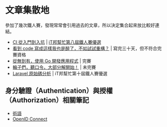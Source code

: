 # 文章集散地

參加了幾次鐵人賽，發現常常會引用過去的文章，所以決定集合起來放比較好連結。

* [CI 從入門到入坑](/ironman-intro-of-ci/README.md) | [iT邦幫忙第八屆鐵人賽優選](https://ithelp.ithome.com.tw/ironman/winner-list)
* [看到 code 寫成這樣我也是醉了，不如試試重構？](/ironman-refactoring-30-days/README.md) | 寫完三十天，但不符合完賽資格
* [從無到有，使用 Go 開發應用程式](/ironman-start-golang-30-days/README.md) | 完賽
* [輪子們，聽口令，大部分解開始！](/ironman-decompose-wheels/README.md) | 未完賽
* [Laravel 原始碼分析](/ironman-analyze-laravel/README.md) | iT邦幫忙第十屆鐵人賽優選

## 身分驗證（Authentication）與授權（Authorization）相關筆記

* [術語](/auth/terminology.md)
* [OpenID Connect](/auth/oidc/README.md)
